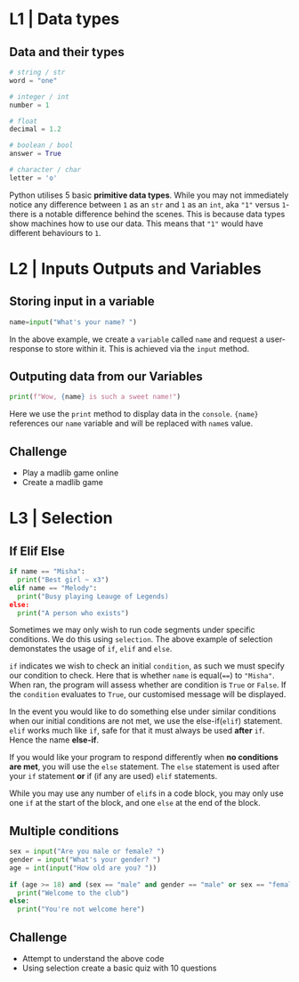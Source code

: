 # L1 | Data types
## Data and their types
```python
# string / str
word = "one"

# integer / int
number = 1

# float
decimal = 1.2

# boolean / bool
answer = True

# character / char
letter = 'o'
```
Python utilises 5 basic **primitive data types**. While you may not immediately notice any difference between `1` as an `str` and `1` as an `int`, aka `"1"` versus `1`- there is a notable difference behind the scenes. This is because data types show machines how to use our data. This means that `"1"` would have different behaviours to `1`.
# L2 | Inputs Outputs and Variables
## Storing input in a variable
```python
name=input("What's your name? ")
```
In the above example, we create a `variable` called `name` and request a user-response to store within it. This is achieved via the `input` method.
## Outputing data from our Variables
```python
print(f"Wow, {name} is such a sweet name!")
```
Here we use the `print` method to display data in the `console`. `{name}` references our `name` variable and will be replaced with `name`s value.
## Challenge
+ Play a madlib game online
+ Create a madlib game
# L3 | Selection
## If Elif Else
```python
if name == "Misha":
  print("Best girl ~ x3")
elif name == "Melody":
  print("Busy playing Leauge of Legends)
else:
  print("A person who exists")
```
Sometimes we may only wish to run code segments under specific conditions. We do this using `selection`. The above example of selection demonstates the usage of `if`, `elif` and `else`.

`if` indicates we wish to check an initial `condition`, as such we must specify our condition to check. Here that is whether `name` is equal(`==`) to `"Misha"`. When ran, the program will assess whether are condition is `True` or `False`. If the `condition` evaluates to `True`, our customised message will be displayed.

In the event you would like to do something else under similar conditions when our initial conditions are not met, we use the else-if(`elif`) statement. `elif` works much like `if`, safe for that it must always be used **after** `if`. Hence the name **else-if**.

If you would like your program to respond differently when **no conditions are met**, you will use the `else` statement. The `else` statement is used after your `if` statement **or** if (if any are used) `elif` statements.

While you may use any number of `elif`s in a code block, you may only use one `if` at the start of the block, and one `else` at the end of the block.
## Multiple conditions
```python
sex = input("Are you male or female? ")
gender = input("What's your gender? ")
age = int(input("How old are you? "))
 
if (age >= 18) and (sex == "male" and gender == "male" or sex == "female" and gender == "male"):
  print("Welcome to the club")
else:
  print("You're not welcome here")
```
## Challenge
+ Attempt to understand the above code
+ Using selection create a basic quiz with 10 questions
